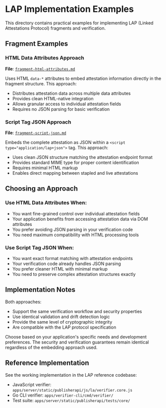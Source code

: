 <!--
Copyright 2025 Jason Stonebraker

Licensed under the Apache License, Version 2.0 (the "License");
you may not use this file except in compliance with the License.
You may obtain a copy of the License at

    http://www.apache.org/licenses/LICENSE-2.0

Unless required by applicable law or agreed to in writing, software
distributed under the License is distributed on an "AS IS" BASIS,
WITHOUT WARRANTIES OR CONDITIONS OF ANY KIND, either express or implied.
See the License for the specific language governing permissions and
limitations under the License.
-->

# LAP Implementation Examples

This directory contains practical examples for implementing LAP (Linked Attestations Protocol) fragments and verification.

## Fragment Examples

### HTML Data Attributes Approach

**File**: [`fragment-html-attributes.md`](fragment-html-attributes.md)

Uses HTML `data-*` attributes to embed attestation information directly in the fragment structure. This approach:

-   Distributes attestation data across multiple data attributes
-   Provides clean HTML-native integration
-   Allows granular access to individual attestation fields
-   Requires no JSON parsing for basic verification

### Script Tag JSON Approach

**File**: [`fragment-script-json.md`](fragment-script-json.md)

Embeds the complete attestation as JSON within a `<script type="application/lap+json">` tag. This approach:

-   Uses clean JSON structure matching the attestation endpoint format
-   Provides standard MIME type for proper content identification
-   Requires minimal HTML markup
-   Enables direct mapping between stapled and live attestations

## Choosing an Approach

### Use HTML Data Attributes When:

-   You want fine-grained control over individual attestation fields
-   Your application benefits from accessing attestation data via DOM attributes
-   You prefer avoiding JSON parsing in your verification code
-   You need maximum compatibility with HTML processing tools

### Use Script Tag JSON When:

-   You want exact format matching with attestation endpoints
-   Your verification code already handles JSON parsing
-   You prefer cleaner HTML with minimal markup
-   You need to preserve complex attestation structures exactly

## Implementation Notes

Both approaches:

-   Support the same verification workflow and security properties
-   Use identical validation and drift detection logic
-   Provide the same level of cryptographic integrity
-   Are compatible with the LAP protocol specification

Choose based on your application's specific needs and development preferences. The security and verification guarantees remain identical regardless of the embedding approach used.

## Reference Implementation

See the working implementation in the LAP reference codebase:

-   JavaScript verifier: `apps/server/static/publisherapi/js/la/verifier.core.js`
-   Go CLI verifier: `apps/verifier-cli/cmd/verifier/`
-   Test suite: `apps/server/static/publisherapi/tests/core/`

